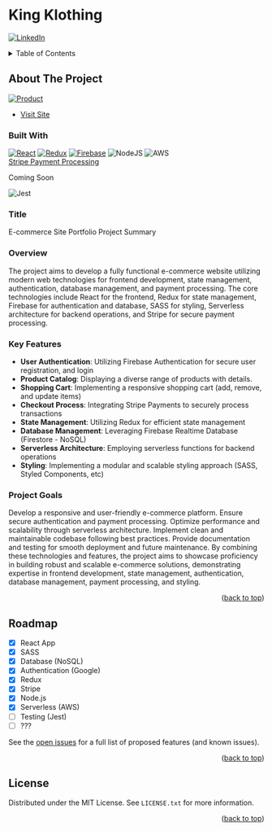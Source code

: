 # King Klothing

<a name="readme-top"></a>

[![LinkedIn][linkedin-shield]][linkedin-url]

<!-- TABLE OF CONTENTS -->
<details>
  <summary>Table of Contents</summary>
  <ol>
    <li>
      <a href="#about-the-project">About The Project</a>
      <ul>
        <li><a href="#built-with">Built With</a></li>
      </ul>
    </li>
    <li><a href="#roadmap">Roadmap</a></li>
    <li><a href="#license">License</a></li>
  </ol>
</details>

<!-- ABOUT THE PROJECT -->

## About The Project

[![Product][product-screenshot]](https://i.ibb.co/b5Pq078/king-klothing.png)
</br>

- [Visit Site](https://spontaneous-pony-201652.netlify.app/)

### Built With

[![React][React.js]](React-url)
[![Redux][Redux.js.org]](redux.js.org)
[![Firebase][firebase-url]](firebase.com)
![NodeJS](https://img.shields.io/badge/node.js-6DA55F?style=for-the-badge&logo=node.js&logoColor=white)
![AWS](https://img.shields.io/badge/AWS-%23FF9900.svg?style=for-the-badge&logo=amazon-aws&logoColor=white)
<br>
[Stripe Payment Processing](https://stripe.com/)

<p>Coming Soon</p>

![Jest](https://img.shields.io/badge/-jest-%23C21325?style=for-the-badge&logo=jest&logoColor=white)</br>

### Title

E-commerce Site Portfolio Project Summary

### Overview

The project aims to develop a fully functional e-commerce website utilizing modern web technologies for frontend development, state management, authentication, database management, and payment processing. The core technologies include React for the frontend, Redux for state management, Firebase for authentication and database, SASS for styling, Serverless architecture for backend operations, and Stripe for secure payment processing.

### Key Features

- <b>User Authentication</b>: Utilizing Firebase Authentication for secure user registration, and login
- <b>Product Catalog</b>: Displaying a diverse range of products with details.
- <b>Shopping Cart</b>: Implementing a responsive shopping cart (add, remove, and update items)
- <b>Checkout Process</b>: Integrating Stripe Payments to securely process transactions
- <b>State Management</b>: Utilizing Redux for efficient state management
- <b>Database Management</b>: Leveraging Firebase Realtime Database (Firestore - NoSQL)
- <b>Serverless Architecture</b>: Employing serverless functions for backend operations
- <b>Styling</b>: Implementing a modular and scalable styling approach (SASS, Styled Components, etc)

### Project Goals

Develop a responsive and user-friendly e-commerce platform.</n>
Ensure secure authentication and payment processing.</n>
Optimize performance and scalability through serverless architecture.</n>
Implement clean and maintainable codebase following best practices.</n>
Provide documentation and testing for smooth deployment and future maintenance.</n>
By combining these technologies and features, the project aims to showcase proficiency in building robust and scalable e-commerce solutions, demonstrating expertise in frontend development, state management, authentication, database management, payment processing, and styling.

<p align="right">(<a href="#readme-top">back to top</a>)</p>

<!-- ROADMAP -->

## Roadmap

- [x] React App
- [x] SASS
- [x] Database (NoSQL)
- [x] Authentication (Google)
- [x] Redux
- [x] Stripe
- [x] Node.js
- [x] Serverless (AWS)
- [ ] Testing (Jest)
- [ ] ???

See the [open issues](https://github.com/othneildrew/Best-README-Template/issues) for a full list of proposed features (and known issues).

<p align="right">(<a href="#readme-top">back to top</a>)</p>

<!-- LICENSE -->

## License

Distributed under the MIT License. See `LICENSE.txt` for more information.

<p align="right">(<a href="#readme-top">back to top</a>)</p>

<!-- MARKDOWN LINKS & IMAGES -->
<!-- https://www.markdownguide.org/basic-syntax/#reference-style-links -->

[linkedin-shield]: https://img.shields.io/badge/-LinkedIn-black.svg?style=for-the-badge&logo=linkedin&colorB=555
[linkedin-url]: https://linkedin.com/in/othneildrew
[product-screenshot]: https://i.ibb.co/b5Pq078/king-klothing.png
[React.js]: https://img.shields.io/badge/React-20232A?style=for-the-badge&logo=react&logoColor=61DAFB
[redux.js.org]: https://img.shields.io/badge/redux-%23593d88.svg?style=for-the-badge&logo=redux&logoColor=white
[firebase-url]: https://img.shields.io/badge/firebase-%23039BE5.svg?style=for-the-badge&logo=firebase
